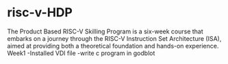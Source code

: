 # risc-v-HDP
The Product Based RISC-V Skilling Program is a  six-week course that embarks on a journey through the RISC-V Instruction Set Architecture (ISA), aimed at providing both a theoretical foundation and hands-on experience.
Week1
-Installed VDI file
-write c program in godblot
